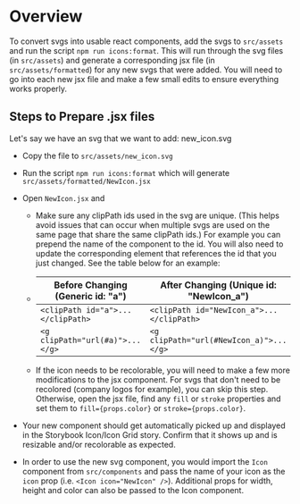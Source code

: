 # Overview

To convert svgs into usable react components, add the svgs to `src/assets` and run the script `npm run icons:format`. This will run through the svg files (in `src/assets`) and generate a corresponding jsx file (in `src/assets/formatted`) for any new svgs that were added. You will need to go into each new jsx file and make a few small edits to ensure everything works properly.

## Steps to Prepare .jsx files

Let's say we have an svg that we want to add: new_icon.svg

- Copy the file to `src/assets/new_icon.svg`
- Run the script `npm run icons:format` which will generate `src/assets/formatted/NewIcon.jsx`
- Open `NewIcon.jsx` and

  - Make sure any clipPath ids used in the svg are unique. (This helps avoid issues that can occur when multiple svgs are used on the same page that share the same clipPath ids.) For example you can prepend the name of the component to the id. You will also need to update the corresponding element that references the id that you just changed. See the table below for an example:

  - | Before Changing (Generic id: "a") | After Changing (Unique id: "NewIcon_a")   |
    | --------------------------------- | ----------------------------------------- |
    | `<clipPath id="a">...</clipPath>` | `<clipPath id="NewIcon_a">...</clipPath>` |
    | `<g clipPath="url(#a)">...</g>`   | `<g clipPath="url(#NewIcon_a)">...</g>`   |

  - If the icon needs to be recolorable, you will need to make a few more modifications to the jsx component. For svgs that don't need to be recolored (company logos for example), you can skip this step. Otherwise, open the jsx file, find any `fill` or `stroke` properties and set them to `fill={props.color}` or `stroke={props.color}`.

- Your new component should get automatically picked up and displayed in the Storybook Icon/Icon Grid story. Confirm that it shows up and is resizable and/or recolorable as expected.

- In order to use the new svg component, you would import the `Icon` component from `src/components` and pass the name of your icon as the `icon` prop (i.e. `<Icon icon="NewIcon" />`). Additional props for width, height and color can also be passed to the Icon component.
